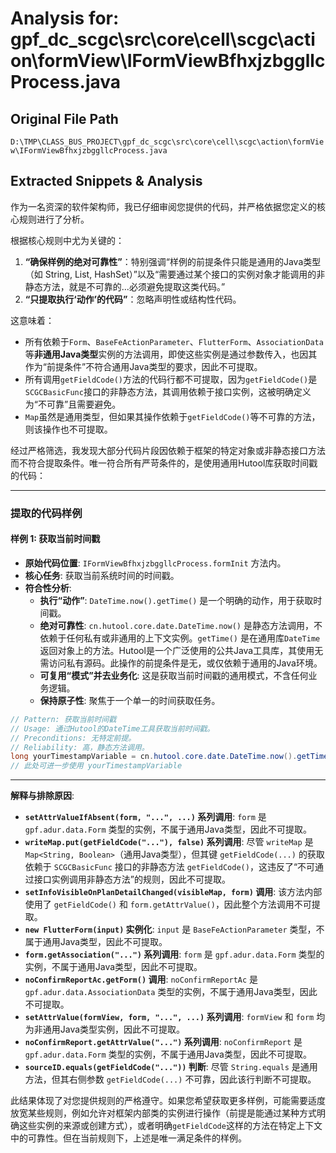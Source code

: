 # Analysis for: gpf_dc_scgc\src\core\cell\scgc\action\formView\IFormViewBfhxjzbggllcProcess.java

## Original File Path
`D:\TMP\CLASS_BUS_PROJECT\gpf_dc_scgc\src\core\cell\scgc\action\formView\IFormViewBfhxjzbggllcProcess.java`

## Extracted Snippets & Analysis
作为一名资深的软件架构师，我已仔细审阅您提供的代码，并严格依据您定义的核心规则进行了分析。

根据核心规则中尤为关键的：
1.  **“确保样例的绝对可靠性”**：特别强调“样例的前提条件只能是通用的Java类型（如 String, List, HashSet）”以及“需要通过某个接口的实例对象才能调用的非静态方法，就是不可靠的...必须避免提取这类代码。”
2.  **“只提取执行‘动作’的代码”**：忽略声明性或结构性代码。

这意味着：
*   所有依赖于`Form`、`BaseFeActionParameter`、`FlutterForm`、`AssociationData`等**非通用Java类型**实例的方法调用，即使这些实例是通过参数传入，也因其作为“前提条件”不符合通用Java类型的要求，因此不可提取。
*   所有调用`getFieldCode()`方法的代码行都不可提取，因为`getFieldCode()`是`SCGCBasicFunc`接口的非静态方法，其调用依赖于接口实例，这被明确定义为“不可靠”且需要避免。
*   `Map`虽然是通用类型，但如果其操作依赖于`getFieldCode()`等不可靠的方法，则该操作也不可提取。

经过严格筛选，我发现大部分代码片段因依赖于框架的特定对象或非静态接口方法而不符合提取条件。唯一符合所有严苛条件的，是使用通用Hutool库获取时间戳的代码：

---

### 提取的代码样例

#### 样例 1: 获取当前时间戳

*   **原始代码位置**: `IFormViewBfhxjzbggllcProcess.formInit` 方法内。
*   **核心任务**: 获取当前系统时间的时间戳。
*   **符合性分析**:
    *   **执行“动作”**: `DateTime.now().getTime()` 是一个明确的动作，用于获取时间戳。
    *   **绝对可靠性**: `cn.hutool.core.date.DateTime.now()` 是静态方法调用，不依赖于任何私有或非通用的上下文实例。`getTime()` 是在通用库`DateTime`返回对象上的方法。Hutool是一个广泛使用的公共Java工具库，其使用无需访问私有源码。此操作的前提条件是无，或仅依赖于通用的Java环境。
    *   **可复用“模式”并去业务化**: 这是获取当前时间戳的通用模式，不含任何业务逻辑。
    *   **保持原子性**: 聚焦于一个单一的时间获取任务。

```java
// Pattern: 获取当前时间戳
// Usage: 通过Hutool的DateTime工具获取当前时间戳。
// Preconditions: 无特定前提。
// Reliability: 高，静态方法调用。
long yourTimestampVariable = cn.hutool.core.date.DateTime.now().getTime();
// 此处可进一步使用 yourTimestampVariable
```

---

**解释与排除原因**:

*   **`setAttrValueIfAbsent(form, "...", ...)` 系列调用**: `form` 是 `gpf.adur.data.Form` 类型的实例，不属于通用Java类型，因此不可提取。
*   **`writeMap.put(getFieldCode("..."), false)` 系列调用**: 尽管 `writeMap` 是 `Map<String, Boolean>`（通用Java类型），但其键 `getFieldCode(...)` 的获取依赖于 `SCGCBasicFunc` 接口的非静态方法 `getFieldCode()`，这违反了“不可通过接口实例调用非静态方法”的规则，因此不可提取。
*   **`setInfoVisibleOnPlanDetailChanged(visibleMap, form)` 调用**: 该方法内部使用了 `getFieldCode()` 和 `form.getAttrValue()`，因此整个方法调用不可提取。
*   **`new FlutterForm(input)` 实例化**: `input` 是 `BaseFeActionParameter` 类型，不属于通用Java类型，因此不可提取。
*   **`form.getAssociation("...")` 系列调用**: `form` 是 `gpf.adur.data.Form` 类型的实例，不属于通用Java类型，因此不可提取。
*   **`noConfirmReportAc.getForm()` 调用**: `noConfirmReportAc` 是 `gpf.adur.data.AssociationData` 类型的实例，不属于通用Java类型，因此不可提取。
*   **`setAttrValue(formView, form, "...", ...)` 系列调用**: `formView` 和 `form` 均为非通用Java类型实例，因此不可提取。
*   **`noConfirmReport.getAttrValue("...")` 系列调用**: `noConfirmReport` 是 `gpf.adur.data.Form` 类型的实例，不属于通用Java类型，因此不可提取。
*   **`sourceID.equals(getFieldCode("..."))` 判断**: 尽管 `String.equals` 是通用方法，但其右侧参数 `getFieldCode(...)` 不可靠，因此该行判断不可提取。

此结果体现了对您提供规则的严格遵守。如果您希望获取更多样例，可能需要适度放宽某些规则，例如允许对框架内部类的实例进行操作（前提是能通过某种方式明确这些实例的来源或创建方式），或者明确`getFieldCode`这样的方法在特定上下文中的可靠性。但在当前规则下，上述是唯一满足条件的样例。